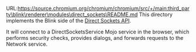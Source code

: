 URL:https://source.chromium.org/chromium/chromium/src/+/main:third_party\blink\renderer\modules\direct_sockets\README.md
This directory implements the Blink side of the [Direct Sockets
API](https://github.com/WICG/direct-sockets/blob/main/docs/explainer.md).

It will connect to a DirectSocketsService Mojo service in the browser,
which performs security checks, provides dialogs, and forwards requests to
the Network service.
